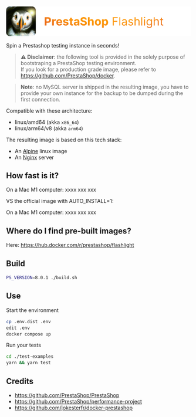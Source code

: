 ![PrestaShop Flashlight logo](./assets/prestashop_flashlight_logo.png)

Spin a Prestashop testing instance in seconds!

> **⚠️ Disclaimer**: the following tool is provided in the solely purpose of bootstraping a PrestaShop testing environment. <br>If you look for a production grade image, please refer to https://github.com/PrestaShop/docker.

> **Note**: no MySQL server is shipped in the resulting image, you have to provide your own instance for the backup to be dumped during the first connection.

Compatible with these architecture:

- linux/amd64 (akka `x86_64`)
- linux/arm64/v8 (akka `arm64`)

The resulting image is based on this tech stack:

- An [Alpine](https://alpine-linux.org) linux image
- An [Nginx](https://nginx.com) server

## How fast is it?

On a Mac M1 computer:
xxxx
xxx
xxx

VS the official image with AUTO_INSTALL=1:

On a Mac M1 computer:
xxxx
xxx
xxx

## Where do I find pre-built images?

Here: https://hub.docker.com/r/prestashop/flashlight

## Build

```sh
PS_VERSION=8.0.1 ./build.sh
```

## Use

Start the environment

```sh
cp .env.dist .env
edit .env
docker compose up
```

Run your tests

```sh
cd ./test-examples
yarn && yarn test
```

## Credits

- https://github.com/PrestaShop/PrestaShop
- https://github.com/PrestaShop/performance-project
- https://github.com/jokesterfr/docker-prestashop
